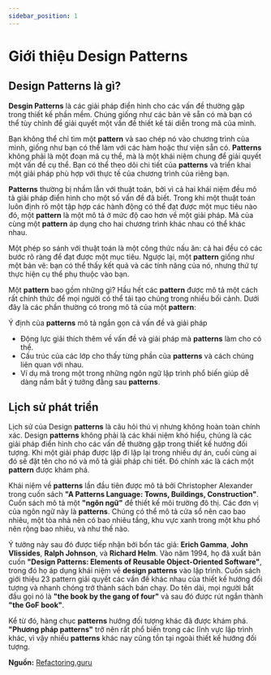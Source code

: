 ```yaml
---
sidebar_position: 1
---
```


# Giới thiệu Design Patterns

## Design Patterns là gì?

**Desgin Patterns** là các giải pháp điển hình cho các vấn đề thường gặp trong thiết kế phần mềm. Chúng giống như các bản vẽ sẵn có mà bạn có thể tùy chỉnh để giải quyết một vấn đề thiết kế tái diễn trong mã của mình.

Bạn không thể chỉ tìm một **pattern** và sao chép nó vào chương trình của mình, giống như bạn có thể làm với các hàm hoặc thư viện sẵn có. **Patterns** không phải là một đoạn mã cụ thể, mà là một khái niệm chung để giải quyết một vấn đề cụ thể. Bạn có thể theo dõi chi tiết của **patterns** và triển khai một giải pháp phù hợp với thực tế của chương trình của riêng bạn.

**Patterns** thường bị nhầm lẫn với thuật toán, bởi vì cả hai khái niệm đều mô tả giải pháp điển hình cho một số vấn đề đã biết. Trong khi một thuật toán luôn định rõ một tập hợp các hành động có thể đạt được một mục tiêu nào đó, một **pattern** là một mô tả ở mức độ cao hơn về một giải pháp. Mã của cùng một **pattern** áp dụng cho hai chương trình khác nhau có thể khác nhau.

Một phép so sánh với thuật toán là một công thức nấu ăn: cả hai đều có các bước rõ ràng để đạt được một mục tiêu. Ngược lại, một **pattern** giống như một bản vẽ: bạn có thể thấy kết quả và các tính năng của nó, nhưng thứ tự thực hiện cụ thể phụ thuộc vào bạn.

Một **pattern** bao gồm những gì?
Hầu hết các **pattern** được mô tả một cách rất chính thức để mọi người có thể tái tạo chúng trong nhiều bối cảnh. Dưới đây là các phần thường có trong mô tả của một **pattern**:

Ý định của **patterns** mô tả ngắn gọn cả vấn đề và giải pháp

- Động lực giải thích thêm về vấn đề và giải pháp mà **patterns** làm cho có thể.
- Cấu trúc của các lớp cho thấy từng phần của **patterns** và cách chúng liên quan với nhau.
- Ví dụ mã trong một trong những ngôn ngữ lập trình phổ biến giúp dễ dàng nắm bắt ý tưởng đằng sau **patterns**.

## Lịch sử phát triển

Lịch sử của Design **patterns** là câu hỏi thú vị nhưng không hoàn toàn chính xác. Design **patterns** không phải là các khái niệm khó hiểu, chúng là các giải pháp điển hình cho các vấn đề thường gặp trong thiết kế hướng đối tượng. Khi một giải pháp được lặp đi lặp lại trong nhiều dự án, cuối cùng ai đó sẽ đặt tên cho nó và mô tả giải pháp chi tiết. Đó chính xác là cách một **pattern** được khám phá.

Khái niệm về **patterns** lần đầu tiên được mô tả bởi Christopher Alexander trong cuốn sách **"A Patterns Language: Towns, Buildings, Construction"**. Cuốn sách mô tả một **"ngôn ngữ"** để thiết kế môi trường đô thị. Các đơn vị của ngôn ngữ này là **patterns**. Chúng có thể mô tả cửa sổ nên cao bao nhiêu, một tòa nhà nên có bao nhiêu tầng, khu vực xanh trong một khu phố nên rộng bao nhiêu, và như thế nào.

Ý tưởng này sau đó được tiếp nhận bởi bốn tác giả: **Erich Gamma**, **John Vlissides**, **Ralph Johnson**, và **Richard Helm**. Vào năm 1994, họ đã xuất bản cuốn **"Design Patterns: Elements of Reusable Object-Oriented Software"**, trong đó họ áp dụng khái niệm về **design patterns** vào lập trình. Cuốn sách giới thiệu 23 pattern giải quyết các vấn đề khác nhau của thiết kế hướng đối tượng và nhanh chóng trở thành sách bán chạy. Do tên dài, mọi người bắt đầu gọi nó là **"the book by the gang of four"** và sau đó được rút ngắn thành **"the GoF book"**.

Kể từ đó, hàng chục **patterns** hướng đối tượng khác đã được khám phá. **"Phương pháp patterns"** trở nên rất phổ biến trong các lĩnh vực lập trình khác, vì vậy nhiều **patterns** khác nay cũng tồn tại ngoài thiết kế hướng đối tượng.

**Nguồn:** [Refactoring.guru](https://refactoring.guru/design-patterns)
